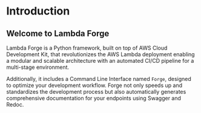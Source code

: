 # Introduction

## Welcome to Lambda Forge

Lambda Forge is a Python framework, built on top of AWS Cloud Development Kit, that revolutionizes the AWS Lambda deployment enabling a modular and scalable architecture with an automated CI/CD pipeline for a multi-stage environment.

Additionally, it includes a Command Line Interface named `Forge`, designed to optimize your development workflow. Forge not only speeds up and standardizes the development process but also automatically generates comprehensive documentation for your endpoints using Swagger and Redoc.
